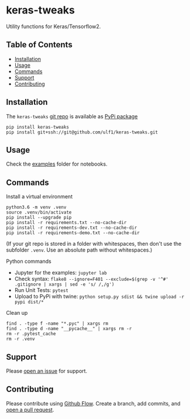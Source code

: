 # keras-tweaks
Utility functions for Keras/Tensorflow2.

## Table of Contents
* [Installation](#installation)
* [Usage](#usage)
* [Commands](#commands)
* [Support](#support)
* [Contributing](#contributing)


## Installation
The `keras-tweaks` [git repo](http://github.com/ulf1/keras-tweaks) is available as [PyPi package](https://pypi.org/project/keras-tweaks)

```
pip install keras-tweaks
pip install git+ssh://git@github.com/ulf1/keras-tweaks.git
```


## Usage
Check the [examples](http://github.com/ulf1/keras-tweaks/examples) folder for notebooks.


## Commands
Install a virtual environment

```
python3.6 -m venv .venv
source .venv/bin/activate
pip install --upgrade pip
pip install -r requirements.txt --no-cache-dir
pip install -r requirements-dev.txt --no-cache-dir
pip install -r requirements-demo.txt --no-cache-dir
```

(If your git repo is stored in a folder with whitespaces, then don't use the subfolder `.venv`. Use an absolute path without whitespaces.)

Python commands

* Jupyter for the examples: `jupyter lab`
* Check syntax: `flake8 --ignore=F401 --exclude=$(grep -v '^#' .gitignore | xargs | sed -e 's/ /,/g')`
* Run Unit Tests: `pytest`
* Upload to PyPi with twine: `python setup.py sdist && twine upload -r pypi dist/*`

Clean up 

```
find . -type f -name "*.pyc" | xargs rm
find . -type d -name "__pycache__" | xargs rm -r
rm -r .pytest_cache
rm -r .venv
```


## Support
Please [open an issue](https://github.com/ulf1/keras-tweaks/issues/new) for support.


## Contributing
Please contribute using [Github Flow](https://guides.github.com/introduction/flow/). Create a branch, add commits, and [open a pull request](https://github.com/ulf1/keras-tweaks/compare/).
